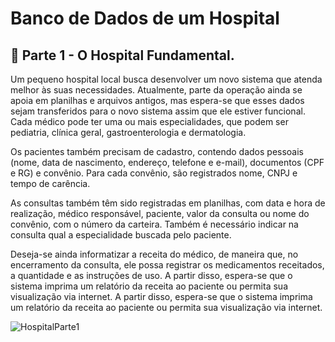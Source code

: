 #                                                                Banco de Dados de um Hospital

## 🏥 Parte 1 - O Hospital Fundamental. 

Um pequeno hospital local busca desenvolver um novo sistema que atenda melhor às suas necessidades. Atualmente, parte da operação ainda se apoia em planilhas e arquivos antigos, mas espera-se que esses dados sejam transferidos para o novo sistema assim que ele estiver funcional. Cada médico pode ter uma ou mais especialidades, que podem ser pediatria, clínica geral, gastroenterologia e dermatologia.

Os pacientes também precisam de cadastro, contendo dados pessoais (nome, data de nascimento, endereço, telefone e e-mail), documentos (CPF e RG) e convênio. Para cada convênio, são registrados nome, CNPJ e tempo de carência.

As consultas também têm sido registradas em planilhas, com data e hora de realização, médico responsável, paciente, valor da consulta ou nome do convênio, com o número da carteira. Também é necessário indicar na consulta qual a especialidade buscada pelo paciente.

Deseja-se ainda informatizar a receita do médico, de maneira que, no encerramento da consulta, ele possa registrar os medicamentos receitados, a quantidade e as instruções de uso. A partir disso, espera-se que o sistema imprima um relatório da receita ao paciente ou permita sua visualização via internet. A partir disso, espera-se que o sistema imprima um relatório da receita ao paciente ou permita sua visualização via internet.

![HospitalParte1](https://user-images.githubusercontent.com/125492978/234629175-19c35b2d-0b69-4fd0-8ac0-ae3dc6642134.png)
